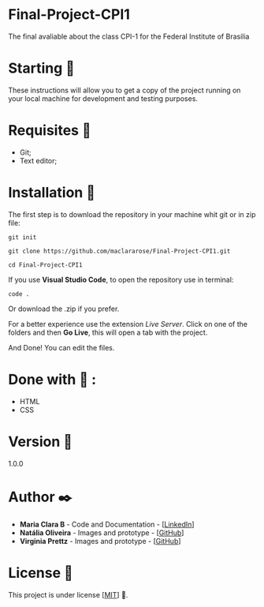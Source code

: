 # Final-Project-CPI1
The final avaliable about the class CPI-1 for the Federal Institute of Brasilia

# Starting :rocket:
These instructions will allow you to get a copy of the project running on your local machine for development and testing purposes.

# Requisites :page_with_curl:
- Git;
- Text editor;

# Installation :wrench:
The first step is to download the repository in your machine whit git or in zip file:

```
git init

git clone https://github.com/maclararose/Final-Project-CPI1.git

cd Final-Project-CPI1
```

If you use __Visual Studio Code__, to open the repository use in terminal:

`code .`

Or download the .zip if you prefer.

For a better experience use the extension _Live Server_.
Click on one of the folders and then __Go Live__, this will open a tab with the project.

And Done! You can edit the files.

# Done with :hammer: :
- HTML
- CSS

# Version :pushpin:
1.0.0

# Author :black_nib:
- __Maria Clara B__ - Code and Documentation - [[LinkedIn](https://www.linkedin.com/in/mariaclarab/)]
- __Natália Oliveira__ - Images and prototype - [[GitHub](https://github.com/oliveiranat17)]
- __Virginia Prettz__ - Images and prototype - [[GitHub](https://github.com/VirginiaPrettz)]

# License :page_facing_up:
This project is under license [[MIT](https://github.com/maclararose/Final-Project-CPI1/blob/main/LICENSE.md)] :round_pushpin:.
